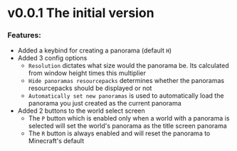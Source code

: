 # v0.0.1 The initial version
### Features:
- Added a keybind for creating a panorama (default `H`)
- Added 3 config options
  - `Resolution` dictates what size would the panorama be. Its calculated from window height times this multiplier
  - `Hide panoramas resourcepacks` determines whether the panoramas resourcepacks should be displayed or not
  - `Automatically set new panoramas` is used to automatically load the panorama you just created as the current panorama
- Added 2 buttons to the world select screen
  - The `P` button which is enabled only when a world with a panorama is selected will set the world's panorama as the title screen panorama
  - The `R` button is always enabled and will reset the panorama to Minecraft's default

